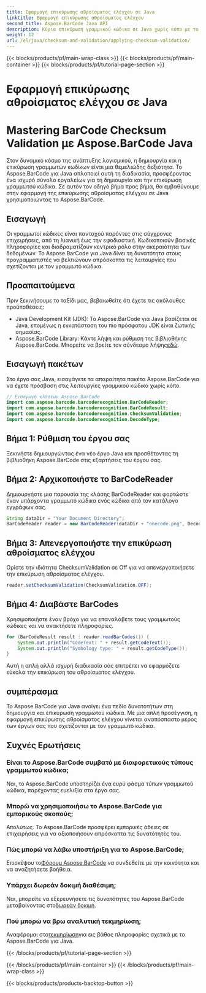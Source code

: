 ```yaml
---
title: Εφαρμογή επικύρωσης αθροίσματος ελέγχου σε Java
linktitle: Εφαρμογή επικύρωσης αθροίσματος ελέγχου
second_title: Aspose.BarCode Java API
description: Κύρια επικύρωση γραμμικού κώδικα σε Java χωρίς κόπο με το Aspose.BarCode. Οδηγός βήμα προς βήμα για την επικύρωση του αθροίσματος ελέγχου. Ενισχύστε την ακεραιότητα των δεδομένων του λογισμικού σας!
weight: 12
url: /el/java/checksum-and-validation/applying-checksum-validation/
---
```


{{< blocks/products/pf/main-wrap-class >}}
{{< blocks/products/pf/main-container >}}
{{< blocks/products/pf/tutorial-page-section >}}

# Εφαρμογή επικύρωσης αθροίσματος ελέγχου σε Java

# Mastering BarCode Checksum Validation με Aspose.BarCode Java

Στον δυναμικό κόσμο της ανάπτυξης λογισμικού, η δημιουργία και η επικύρωση γραμμωτών κωδίκων είναι μια θεμελιώδης δεξιότητα. Το Aspose.BarCode για Java απλοποιεί αυτή τη διαδικασία, προσφέροντας ένα ισχυρό σύνολο εργαλείων για τη δημιουργία και την επικύρωση γραμμωτού κώδικα. Σε αυτόν τον οδηγό βήμα προς βήμα, θα εμβαθύνουμε στην εφαρμογή της επικύρωσης αθροίσματος ελέγχου σε Java χρησιμοποιώντας το Aspose.BarCode.

## Εισαγωγή

Οι γραμμωτοί κώδικες είναι πανταχού παρόντες στις σύγχρονες επιχειρήσεις, από τη λιανική έως την εφοδιαστική. Κωδικοποιούν βασικές πληροφορίες και διαδραματίζουν κεντρικό ρόλο στην ακεραιότητα των δεδομένων. Το Aspose.BarCode για Java δίνει τη δυνατότητα στους προγραμματιστές να βελτιώνουν απρόσκοπτα τις λειτουργίες που σχετίζονται με τον γραμμωτό κώδικα.

## Προαπαιτούμενα

Πριν ξεκινήσουμε το ταξίδι μας, βεβαιωθείτε ότι έχετε τις ακόλουθες προϋποθέσεις:

- Java Development Kit (JDK): Το Aspose.BarCode για Java βασίζεται σε Java, επομένως η εγκατάσταση του πιο πρόσφατου JDK είναι ζωτικής σημασίας.
-  Aspose.BarCode Library: Κάντε λήψη και ρύθμιση της βιβλιοθήκης Aspose.BarCode. Μπορείτε να βρείτε τον σύνδεσμο λήψης[εδώ](https://releases.aspose.com/barcode/java/).

## Εισαγωγή πακέτων

Στο έργο σας Java, εισαγάγετε τα απαραίτητα πακέτα Aspose.BarCode για να έχετε πρόσβαση στις λειτουργίες γραμμικού κώδικα χωρίς κόπο.

```java
// Εισαγωγή κλάσεων Aspose.BarCode
import com.aspose.barcode.barcoderecognition.BarCodeReader;
import com.aspose.barcode.barcoderecognition.BarCodeResult;
import com.aspose.barcode.barcoderecognition.ChecksumValidation;
import com.aspose.barcode.barcoderecognition.DecodeType;
```

## Βήμα 1: Ρύθμιση του έργου σας

Ξεκινήστε δημιουργώντας ένα νέο έργο Java και προσθέτοντας τη βιβλιοθήκη Aspose.BarCode στις εξαρτήσεις του έργου σας.

## Βήμα 2: Αρχικοποιήστε το BarCodeReader

Δημιουργήστε μια παρουσία της κλάσης BarCodeReader και φορτώστε έναν υπάρχοντα γραμμωτό κώδικα ενός κώδικα από τον κατάλογο εγγράφων σας.

```java
String dataDir = "Your Document Directory";
BarCodeReader reader = new BarCodeReader(dataDir + "onecode.png", DecodeType.ONE_CODE);
```

## Βήμα 3: Απενεργοποιήστε την επικύρωση αθροίσματος ελέγχου

Ορίστε την ιδιότητα ChecksumValidation σε Off για να απενεργοποιήσετε την επικύρωση αθροίσματος ελέγχου.

```java
reader.setChecksumValidation(ChecksumValidation.OFF);
```

## Βήμα 4: Διαβάστε BarCodes

Χρησιμοποιήστε έναν βρόχο για να επαναλάβετε τους γραμμωτούς κώδικες και να ανακτήσετε πληροφορίες.

```java
for (BarCodeResult result : reader.readBarCodes()) {
    System.out.println("CodeText: " + result.getCodeText());
    System.out.println("Symbology type: " + result.getCodeType());
}
```

Αυτή η απλή αλλά ισχυρή διαδικασία σάς επιτρέπει να εφαρμόζετε εύκολα την επικύρωση του αθροίσματος ελέγχου.

## συμπέρασμα

Το Aspose.BarCode για Java ανοίγει ένα πεδίο δυνατοτήτων στη δημιουργία και επικύρωση γραμμωτού κώδικα. Με μια απλή προσέγγιση, η εφαρμογή επικύρωσης αθροίσματος ελέγχου γίνεται αναπόσπαστο μέρος των έργων σας που σχετίζονται με τον γραμμωτό κώδικα.

## Συχνές Ερωτήσεις

### Είναι το Aspose.BarCode συμβατό με διαφορετικούς τύπους γραμμωτού κώδικα;
Ναι, το Aspose.BarCode υποστηρίζει ένα ευρύ φάσμα τύπων γραμμωτού κώδικα, παρέχοντας ευελιξία στα έργα σας.

### Μπορώ να χρησιμοποιήσω το Aspose.BarCode για εμπορικούς σκοπούς;
Απολύτως. Το Aspose.BarCode προσφέρει εμπορικές άδειες σε επιχειρήσεις για να αξιοποιήσουν απρόσκοπτα τις δυνατότητές του.

### Πώς μπορώ να λάβω υποστήριξη για το Aspose.BarCode;
 Επισκέψου το[Φόρουμ Aspose.BarCode](https://forum.aspose.com/c/barcode/13) να συνδεθείτε με την κοινότητα και να αναζητήσετε βοήθεια.

### Υπάρχει δωρεάν δοκιμή διαθέσιμη;
 Ναι, μπορείτε να εξερευνήσετε τις δυνατότητες του Aspose.BarCode μεταβαίνοντας στο[δωρεάν δοκιμή](https://releases.aspose.com/).

### Πού μπορώ να βρω αναλυτική τεκμηρίωση;
 Αναφέρομαι στο[τεκμηρίωση](https://reference.aspose.com/barcode/java/)για εις βάθος πληροφορίες σχετικά με το Aspose.BarCode για Java.


{{< /blocks/products/pf/tutorial-page-section >}}

{{< /blocks/products/pf/main-container >}}
{{< /blocks/products/pf/main-wrap-class >}}

{{< blocks/products/products-backtop-button >}}
